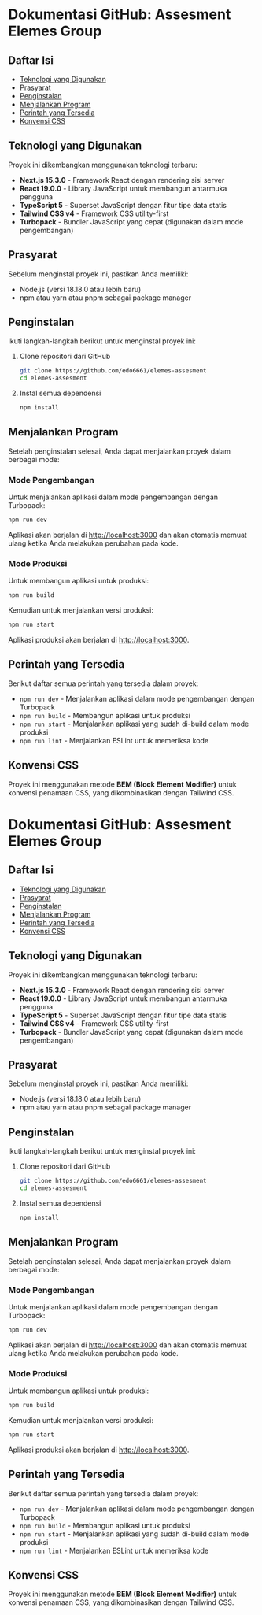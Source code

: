 # Dokumentasi GitHub: Assesment Elemes Group

## Daftar Isi

- [Teknologi yang Digunakan](#teknologi-yang-digunakan)
- [Prasyarat](#prasyarat)
- [Penginstalan](#penginstalan)
- [Menjalankan Program](#menjalankan-program)
- [Perintah yang Tersedia](#perintah-yang-tersedia)
- [Konvensi CSS](#konvensi-css)

## Teknologi yang Digunakan

Proyek ini dikembangkan menggunakan teknologi terbaru:

- **Next.js 15.3.0** - Framework React dengan rendering sisi server
- **React 19.0.0** - Library JavaScript untuk membangun antarmuka pengguna
- **TypeScript 5** - Superset JavaScript dengan fitur tipe data statis
- **Tailwind CSS v4** - Framework CSS utility-first
- **Turbopack** - Bundler JavaScript yang cepat (digunakan dalam mode pengembangan)

## Prasyarat

Sebelum menginstal proyek ini, pastikan Anda memiliki:

- Node.js (versi 18.18.0 atau lebih baru)
- npm atau yarn atau pnpm sebagai package manager

## Penginstalan

Ikuti langkah-langkah berikut untuk menginstal proyek ini:

1. Clone repositori dari GitHub

   ```bash
   git clone https://github.com/edo6661/elemes-assesment
   cd elemes-assesment
   ```

2. Instal semua dependensi
   ```bash
   npm install
   ```

## Menjalankan Program

Setelah penginstalan selesai, Anda dapat menjalankan proyek dalam berbagai mode:

### Mode Pengembangan

Untuk menjalankan aplikasi dalam mode pengembangan dengan Turbopack:

```bash
npm run dev
```

Aplikasi akan berjalan di [http://localhost:3000](http://localhost:3000) dan akan otomatis memuat ulang ketika Anda melakukan perubahan pada kode.

### Mode Produksi

Untuk membangun aplikasi untuk produksi:

```bash
npm run build
```

Kemudian untuk menjalankan versi produksi:

```bash
npm run start
```

Aplikasi produksi akan berjalan di [http://localhost:3000](http://localhost:3000).

## Perintah yang Tersedia

Berikut daftar semua perintah yang tersedia dalam proyek:

- `npm run dev` - Menjalankan aplikasi dalam mode pengembangan dengan Turbopack
- `npm run build` - Membangun aplikasi untuk produksi
- `npm run start` - Menjalankan aplikasi yang sudah di-build dalam mode produksi
- `npm run lint` - Menjalankan ESLint untuk memeriksa kode

## Konvensi CSS

Proyek ini menggunakan metode **BEM (Block Element Modifier)** untuk konvensi penamaan CSS, yang dikombinasikan dengan Tailwind CSS.

# Dokumentasi GitHub: Assesment Elemes Group

## Daftar Isi

- [Teknologi yang Digunakan](#teknologi-yang-digunakan)
- [Prasyarat](#prasyarat)
- [Penginstalan](#penginstalan)
- [Menjalankan Program](#menjalankan-program)
- [Perintah yang Tersedia](#perintah-yang-tersedia)
- [Konvensi CSS](#konvensi-css)

## Teknologi yang Digunakan

Proyek ini dikembangkan menggunakan teknologi terbaru:

- **Next.js 15.3.0** - Framework React dengan rendering sisi server
- **React 19.0.0** - Library JavaScript untuk membangun antarmuka pengguna
- **TypeScript 5** - Superset JavaScript dengan fitur tipe data statis
- **Tailwind CSS v4** - Framework CSS utility-first
- **Turbopack** - Bundler JavaScript yang cepat (digunakan dalam mode pengembangan)

## Prasyarat

Sebelum menginstal proyek ini, pastikan Anda memiliki:

- Node.js (versi 18.18.0 atau lebih baru)
- npm atau yarn atau pnpm sebagai package manager

## Penginstalan

Ikuti langkah-langkah berikut untuk menginstal proyek ini:

1. Clone repositori dari GitHub

   ```bash
   git clone https://github.com/edo6661/elemes-assesment
   cd elemes-assesment
   ```

2. Instal semua dependensi
   ```bash
   npm install
   ```

## Menjalankan Program

Setelah penginstalan selesai, Anda dapat menjalankan proyek dalam berbagai mode:

### Mode Pengembangan

Untuk menjalankan aplikasi dalam mode pengembangan dengan Turbopack:

```bash
npm run dev
```

Aplikasi akan berjalan di [http://localhost:3000](http://localhost:3000) dan akan otomatis memuat ulang ketika Anda melakukan perubahan pada kode.

### Mode Produksi

Untuk membangun aplikasi untuk produksi:

```bash
npm run build
```

Kemudian untuk menjalankan versi produksi:

```bash
npm run start
```

Aplikasi produksi akan berjalan di [http://localhost:3000](http://localhost:3000).

## Perintah yang Tersedia

Berikut daftar semua perintah yang tersedia dalam proyek:

- `npm run dev` - Menjalankan aplikasi dalam mode pengembangan dengan Turbopack
- `npm run build` - Membangun aplikasi untuk produksi
- `npm run start` - Menjalankan aplikasi yang sudah di-build dalam mode produksi
- `npm run lint` - Menjalankan ESLint untuk memeriksa kode

## Konvensi CSS

Proyek ini menggunakan metode **BEM (Block Element Modifier)** untuk konvensi penamaan CSS, yang dikombinasikan dengan Tailwind CSS.
